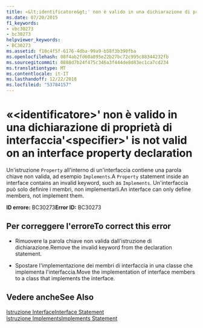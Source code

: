```yaml
---
title: «&lt;identificatore&gt;' non è valido in una dichiarazione di proprietà di interfaccia
ms.date: 07/20/2015
f1_keywords:
- vbc30273
- bc30273
helpviewer_keywords:
- BC30273
ms.assetid: f10c4f5f-6176-4dba-99a9-b58f3b390fba
ms.openlocfilehash: 08f4ab2fd60a895e22b27bc72c995c88344232fb
ms.sourcegitcommit: 0888d7b24f475c346a3f444de8d83ec1ca7cd234
ms.translationtype: MT
ms.contentlocale: it-IT
ms.lasthandoff: 12/22/2018
ms.locfileid: "53784157"
---
```

# <a name="ltspecifiergt-is-not-valid-on-an-interface-property-declaration"></a><span data-ttu-id="4f96e-102">«&lt;identificatore&gt;' non è valido in una dichiarazione di proprietà di interfaccia</span><span class="sxs-lookup"><span data-stu-id="4f96e-102">'&lt;specifier&gt;' is not valid on an interface property declaration</span></span>
<span data-ttu-id="4f96e-103">Un'istruzione `Property` all'interno di un'interfaccia contiene una parola chiave non valida, ad esempio `Implements`.</span><span class="sxs-lookup"><span data-stu-id="4f96e-103">A `Property` statement inside an interface contains an invalid keyword, such as `Implements`.</span></span> <span data-ttu-id="4f96e-104">Un'interfaccia può solo definire i membri, non implementarli.</span><span class="sxs-lookup"><span data-stu-id="4f96e-104">An interface can only define members, not implement them.</span></span>  
  
 <span data-ttu-id="4f96e-105">**ID errore:** BC30273</span><span class="sxs-lookup"><span data-stu-id="4f96e-105">**Error ID:** BC30273</span></span>  
  
## <a name="to-correct-this-error"></a><span data-ttu-id="4f96e-106">Per correggere l'errore</span><span class="sxs-lookup"><span data-stu-id="4f96e-106">To correct this error</span></span>  
  
-   <span data-ttu-id="4f96e-107">Rimuovere la parola chiave non valida dall'istruzione di dichiarazione.</span><span class="sxs-lookup"><span data-stu-id="4f96e-107">Remove the invalid keyword from the declaration statement.</span></span>  
  
-   <span data-ttu-id="4f96e-108">Spostare l'implementazione dei membri di interfaccia in una classe che implementa l'interfaccia.</span><span class="sxs-lookup"><span data-stu-id="4f96e-108">Move the implementation of interface members to a class that implements the interface.</span></span>  
  
## <a name="see-also"></a><span data-ttu-id="4f96e-109">Vedere anche</span><span class="sxs-lookup"><span data-stu-id="4f96e-109">See Also</span></span>  
 [<span data-ttu-id="4f96e-110">Istruzione Interface</span><span class="sxs-lookup"><span data-stu-id="4f96e-110">Interface Statement</span></span>](../../visual-basic/language-reference/statements/interface-statement.md)  
 [<span data-ttu-id="4f96e-111">Istruzione Implements</span><span class="sxs-lookup"><span data-stu-id="4f96e-111">Implements Statement</span></span>](../../visual-basic/language-reference/statements/implements-statement.md)
